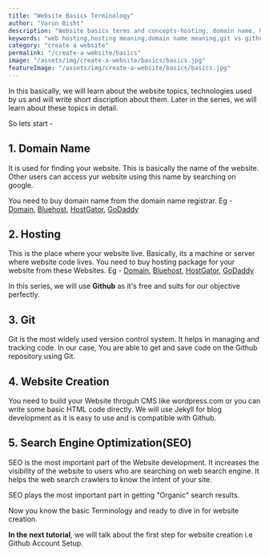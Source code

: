 ```yaml
---
title: "Website Basics Terminology"
author: "Varun Bisht"
description: "Website basics terms and concepts-hosting, domain name, Git and SEO"
keywords: "web hosting,hosting meaning,domain name meaning,git vs github,Git,SEO"
category: "create a website"
permalink: "/create-a-website/basics"
image: "/assets/img/create-a-website/basics/basics.jpg"
featureImage: "/assets/img/create-a-website/basics/basics.jpg"
---
```


In this basically, we will learn about the website topics, technologies used by us and will write short discription about them.
Later in the series, we will learn about these topics in detail.

So lets start -

## 1. Domain Name

It is used for finding your website. This is basically the name of the website.
Other users can access yur website using this name by searching on google.

You need to buy domain name from the domain name registrar.
Eg - [Domain](https://www.domain.com "Domain"), [Bluehost](https://www.bluehost.in "Bluehost"), [HostGator](https://www.hostgator.in "HostGator"), [GoDaddy](https://in.godaddy.com "GoDaddy")

## 2. Hosting

This is the place where your website live.
Basically, its a machine or server where website code lives.
You need to buy hosting package for your website from these Websites.
Eg - [Domain](https://www.domain.com "Domain"), [Bluehost](https://www.bluehost.in "Bluehost"), [HostGator](https://www.hostgator.in "HostGator"), [GoDaddy](https://in.godaddy.com "GoDaddy")

In this series, we will use **Github** as it's free and suits for our objective perfectly.

## 3. Git
Git is the most widely used version control system.
It helps in managing and tracking code.
In our case, You are able to get and save code on the Github repository using Git.

## 4. Website Creation

You need to build your Website throguh CMS like wordpress.com or you can write some basic HTML code directly.
We will use Jekyll for blog development as it is easy to use and is compatible with Github.

## 5. Search Engine Optimization(SEO)

SEO is the most important part of the Website development. It increases the visibility of the website to users who are searching on web search engine. It helps the web search crawlers to know the intent of your site.

SEO plays the most important part in getting "Organic" search results.

Now you know the basic Terminology and ready to dive in for website creation.

**In the next tutorial**, we will talk about the first step for website creation i.e Github Account Setup.
